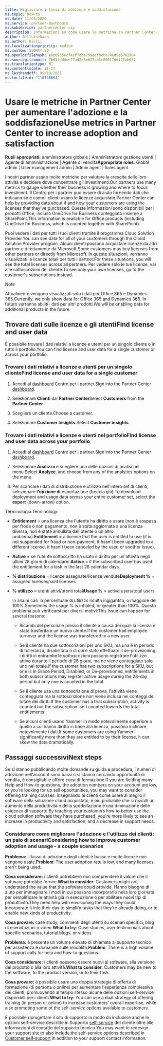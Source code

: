 ```yaml
---
title: Migliorare i tassi di adozione e soddisfazione
ms.topic: how-to
ms.date: 11/03/2020
ms.service: partner-dashboard
ms.subservice: partnercenter-csp
description: Informazioni su come usare le metriche in Partner Center. Le metriche possono mostrare se l'azienda è in crescita, come i clienti usano le licenze e dove concentrare gli investimenti.
author: BillLinzbach
ms.author: BillLi
ms.localizationpriority: medium
ms.custom: SEOMAY.20
ms.openlocfilehash: e8c0935ecf4cf7dba799eefbcbb74ed5e6702994
ms.sourcegitcommit: 7063fdddee77ad2d8e627ab3c806f76d173ab652
ms.translationtype: MT
ms.contentlocale: it-IT
ms.lasthandoff: 05/19/2021
ms.locfileid: "110146664"
---
```

# <a name="use-metrics-in-partner-center-to-increase-adoption-and-satisfaction"></a><span data-ttu-id="70e71-104">Usare le metriche in Partner Center per aumentare l'adozione e la soddisfazione</span><span class="sxs-lookup"><span data-stu-id="70e71-104">Use metrics in Partner Center to increase adoption and satisfaction</span></span>

<span data-ttu-id="70e71-105">**Ruoli appropriati:** amministratore globale | Amministratore gestione utenti | Agente di amministrazione | Agente di vendita</span><span class="sxs-lookup"><span data-stu-id="70e71-105">**Appropriate roles**: Global admin | User management admin | Admin agent | Sales agent</span></span>

<span data-ttu-id="70e71-106">I nostri partner usano molte metriche per valutare la crescita delle loro attività e decidere dove concentrare gli investimenti.</span><span class="sxs-lookup"><span data-stu-id="70e71-106">Our partners use many metrics to gauge whether their business is growing and where to focus investment.</span></span> <span data-ttu-id="70e71-107">Il Centro per i partner può essere di aiuto fornendo dati che indicano se e come i clienti usano le licenze acquistate.</span><span class="sxs-lookup"><span data-stu-id="70e71-107">Partner Center can help by providing data about if and how your customers are using the licenses that they've purchased.</span></span> <span data-ttu-id="70e71-108">Queste informazioni sono disponibili per i prodotti Office, incluso OneDrive for Business conteggiato insieme a SharePoint.</span><span class="sxs-lookup"><span data-stu-id="70e71-108">This information is available for Office products (including OneDrive for Business, which is counted together with SharePoint).</span></span>

<span data-ttu-id="70e71-109">Puoi vedere i dati per tutti i tuoi clienti tramite il programma Cloud Solution Provider.</span><span class="sxs-lookup"><span data-stu-id="70e71-109">You can see data for all of your customers through the Cloud Solution Provider program.</span></span> <span data-ttu-id="70e71-110">Alcuni clienti possono acquistare licenze da altri partner o direttamente da Microsoft.</span><span class="sxs-lookup"><span data-stu-id="70e71-110">Some customers may buy licenses from other partners or directly from Microsoft.</span></span> <span data-ttu-id="70e71-111">In queste situazioni, verranno visualizzati le licenze totali per tutti i partner.</span><span class="sxs-lookup"><span data-stu-id="70e71-111">For these situations, you will see the total licenses across all partners.</span></span> <span data-ttu-id="70e71-112">Per vedere solo le tue licenze, vai alle sottoscrizioni del cliente.</span><span class="sxs-lookup"><span data-stu-id="70e71-112">To see only your own licenses, go to the customer's subscriptions instead.</span></span>

> [!NOTE]  
> <span data-ttu-id="70e71-113">Attualmente vengono visualizzati solo i dati per Office 365 e Dynamics 365.</span><span class="sxs-lookup"><span data-stu-id="70e71-113">Currently, we only show data for Office 365 and Dynamics 365.</span></span> <span data-ttu-id="70e71-114">In futuro verranno abiliti i dati per altri prodotti.</span><span class="sxs-lookup"><span data-stu-id="70e71-114">We will be enabling data for additional products in the future.</span></span>

## <a name="find-license-and-user-data"></a><span data-ttu-id="70e71-115">Trovare dati sulle licenze e gli utenti</span><span class="sxs-lookup"><span data-stu-id="70e71-115">Find license and user data</span></span>

<span data-ttu-id="70e71-116">È possibile trovare i dati relativi a licenze e utenti per un singolo cliente o in tutto il portfolio.</span><span class="sxs-lookup"><span data-stu-id="70e71-116">You can find license and user data for a single customer or across your portfolio.</span></span>

### <a name="find-license-and-user-data-for-a-single-customer"></a><span data-ttu-id="70e71-117">Trovare i dati relativi a licenze e utenti per un singolo cliente</span><span class="sxs-lookup"><span data-stu-id="70e71-117">Find license and user data for a single customer</span></span>

1. <span data-ttu-id="70e71-118">Accedi al [dashboard](https://partner.microsoft.com/dashboard) Centro per i partner.</span><span class="sxs-lookup"><span data-stu-id="70e71-118">Sign into the Partner Center [dashboard](https://partner.microsoft.com/dashboard).</span></span>

2. <span data-ttu-id="70e71-119">Selezionare **Clienti** dal **Partner Center**</span><span class="sxs-lookup"><span data-stu-id="70e71-119">Select **Customers** from the **Partner Center**</span></span>

3. <span data-ttu-id="70e71-120">Scegliere un cliente.</span><span class="sxs-lookup"><span data-stu-id="70e71-120">Choose a customer.</span></span>

4. <span data-ttu-id="70e71-121">Selezionare **Customer Insights.**</span><span class="sxs-lookup"><span data-stu-id="70e71-121">Select **Customer insights**.</span></span>

### <a name="find-license-and-user-data-across-your-portfolio"></a><span data-ttu-id="70e71-122">Trovare i dati relativi a licenze e utenti nel portfolio</span><span class="sxs-lookup"><span data-stu-id="70e71-122">Find license and user data across your portfolio</span></span>

1. <span data-ttu-id="70e71-123">Accedi al [dashboard](https://partner.microsoft.com/dashboard) Centro per i partner.</span><span class="sxs-lookup"><span data-stu-id="70e71-123">Sign into the Partner Center [dashboard](https://partner.microsoft.com/dashboard).</span></span>

2. <span data-ttu-id="70e71-124">Selezionare **Analizza** e scegliere una delle opzioni di analisi nel menu.</span><span class="sxs-lookup"><span data-stu-id="70e71-124">Select **Analyze**, and choose from any of the analytics options on the menu.</span></span>

3. <span data-ttu-id="70e71-125">Per scaricare i dati di distribuzione e utilizzo nell'intero set di clienti, selezionare **l'opzione di** esportazione (freccia giù).</span><span class="sxs-lookup"><span data-stu-id="70e71-125">To download deployment and usage data across your entire customer set, select the **export** (down-arrow) option.</span></span>

<span data-ttu-id="70e71-126">Terminologia:</span><span class="sxs-lookup"><span data-stu-id="70e71-126">Terminology:</span></span>

- <span data-ttu-id="70e71-127">**Entitlement** = una licenza che l'utente ha diritto a usare (non è sospesa per frode o non pagamento, non è stata aggiornata a una licenza diversa, non è stata annullata dall'utente o un altro problema).</span><span class="sxs-lookup"><span data-stu-id="70e71-127">**Entitlement** = a license that the user is entitled to use (it is not suspended for fraud or non-payment, it hasn't been upgraded to a different license, it hasn't been canceled by the user, or another issue).</span></span>

- <span data-ttu-id="70e71-128">**Active** = se l'utente sottoscritto ha usato il diritto per un'attività negli ultimi 28 giorni di calendario.</span><span class="sxs-lookup"><span data-stu-id="70e71-128">**Active** = if the subscribed user has used the entitlement for a task in the last 28 calendar days.</span></span>

- <span data-ttu-id="70e71-129">**% distribuzione** = licenze assegnate/licenze vendute</span><span class="sxs-lookup"><span data-stu-id="70e71-129">**Deployment %** = assigned licenses/sold licenses</span></span>

- <span data-ttu-id="70e71-130">**% utilizzo** = utenti attivi/utenti totali</span><span class="sxs-lookup"><span data-stu-id="70e71-130">**Usage %** = active users/total users</span></span>

   <span data-ttu-id="70e71-131">In alcuni casi la percentuale di utilizzo risulta ingigantita, o maggiore del 100%.</span><span class="sxs-lookup"><span data-stu-id="70e71-131">Sometimes the usage % is inflated, or greater than 100%.</span></span> <span data-ttu-id="70e71-132">Questo problema può verificarsi per diversi motivi:</span><span class="sxs-lookup"><span data-stu-id="70e71-132">This issue can happen for several reasons:</span></span>

  - <span data-ttu-id="70e71-133">Ricambi del personale presso il cliente a causa dei quali la licenza è stata trasferita a un nuovo utente.</span><span class="sxs-lookup"><span data-stu-id="70e71-133">If the customer had employee turnover and the license was transferred to a new user.</span></span>

  - <span data-ttu-id="70e71-134">Se il cliente ha due sottoscrizioni per uno SKU, ma una è in periodo di tolleranza, disabilitata o di cui è stato effettuato il de-provisioning, i diritti in entrambe le sottoscrizioni possono registrare l'utilizzo attivo durante il periodo di 28 giorni, ma ne viene conteggiato solo uno nel totale.</span><span class="sxs-lookup"><span data-stu-id="70e71-134">If the customer has two subscriptions for a SKU, but one is In Grace Period, Disabled, or De-provisioned, entitlements in both subscriptions may register active usage during the 28-day period but only one is counted in the total.</span></span>

  - <span data-ttu-id="70e71-135">Se il cliente usa una sottoscrizione di prova, l'attività viene conteggiata ma la sottoscrizione non viene inclusa nei conteggi del totale dei diritti.</span><span class="sxs-lookup"><span data-stu-id="70e71-135">If the customer has a trial subscription, activity is counted but the subscription isn't counted towards the total entitlements.</span></span>

  - <span data-ttu-id="70e71-136">Se alcuni clienti usano Yammer in modo notevolmente superiore a quello a cui hanno diritto in base alla licenza, possono inclinare notevolmente i dati.</span><span class="sxs-lookup"><span data-stu-id="70e71-136">If some customers are using Yammer significantly more than they are entitled to by their license, it can skew the data dramatically.</span></span>

## <a name="next-steps"></a><span data-ttu-id="70e71-137">Passaggi successivi</span><span class="sxs-lookup"><span data-stu-id="70e71-137">Next steps</span></span>

<span data-ttu-id="70e71-138">Se si stanno pubblicando molte domande su guida e procedura, i numeri di adozione nell'account sono bassi o si stanno cercando opportunità di vendita, è consigliabile offrire corsi di formazione.</span><span class="sxs-lookup"><span data-stu-id="70e71-138">If you are fielding many Help and How-to questions, the adoption numbers on your account are low, or you're looking for up sell opportunities, you may want to consider offering training courses.</span></span> <span data-ttu-id="70e71-139">Insegnando ai clienti come usare al meglio il software della soluzione cloud acquistato, è più probabile che si risvolti un aumento della produttività e della soddisfazione e una diminuzione delle esigenze di supporto.</span><span class="sxs-lookup"><span data-stu-id="70e71-139">By teaching your customers how to better use the cloud solution software they have purchased, you're more likely to see an increase in productivity and satisfaction, and a decrease in support needs.</span></span>

### <a name="considering-how-to-improve-customer-adoption-and-usage---a-couple-scenarios"></a><span data-ttu-id="70e71-140">Considerare come migliorare l'adozione e l'utilizzo dei clienti: un paio di scenari</span><span class="sxs-lookup"><span data-stu-id="70e71-140">Considering how to improve customer adoption and usage - a couple scenarios</span></span>

<span data-ttu-id="70e71-141">**Problema:** il tasso di adozione degli utenti è basso e molte licenze non vengono usate.</span><span class="sxs-lookup"><span data-stu-id="70e71-141">**Problem**: The user adoption rate is low, and many licenses aren't being used.</span></span>

<span data-ttu-id="70e71-142">**Cosa considerare:** i clienti potrebbero non comprendere il valore che il software potrebbe fornire.</span><span class="sxs-lookup"><span data-stu-id="70e71-142">**What to consider**: Customers might not understand the value that the software could provide.</span></span> <span data-ttu-id="70e71-143">Hanno bisogno di aiuto per immaginare i modi in cui possono incorporarlo nella loro giornata per semplificare le attività già in esecuzione o per abilitare nuovi tipi di produttività.</span><span class="sxs-lookup"><span data-stu-id="70e71-143">They need help with envisioning the ways they could incorporate it into their day to simplify tasks that they're already doing, or to enable new kinds of productivity.</span></span>

<span data-ttu-id="70e71-144">**Cosa provare:** case study, commenti degli utenti su scenari specifici, blog di esercitazioni o video.</span><span class="sxs-lookup"><span data-stu-id="70e71-144">**What to try**: Case studies, user testimonials about specific scenarios, tutorial blogs, or videos.</span></span>

<span data-ttu-id="70e71-145">**Problema:** è presente un volume elevato di chiamate al supporto tecnico per assistenza e domande sulle modalità.</span><span class="sxs-lookup"><span data-stu-id="70e71-145">**Problem**: There is a high volume of support calls for help and how-to questions.</span></span>

<span data-ttu-id="70e71-146">**Cosa considerare:** i clienti possono essere nuovi al software, alla versione del prodotto o alla loro attività.</span><span class="sxs-lookup"><span data-stu-id="70e71-146">**What to consider**: Customers may be new to the software, to the product version, or to their task.</span></span>

<span data-ttu-id="70e71-147">**Cosa provare:** è possibile usare una doppia strategia di offerta di formazione (di persona o online) per aumentare l'esperienza complessiva dei clienti, promuovendo al tempo stesso alcune delle opzioni self-service disponibili per i clienti.</span><span class="sxs-lookup"><span data-stu-id="70e71-147">**What to try**: You can use a dual strategy of offering training (in person or online) to increase customers' overall expertise, while also promoting some of the self-service options available to customers.</span></span>

<span data-ttu-id="70e71-148">È possibile riprogettare il sito di supporto in modo da includere anche le opzioni self-service descritte in Supporto [self-service](customer-self-support.md) del cliente oltre alle informazioni di contatto del supporto tecnico.</span><span class="sxs-lookup"><span data-stu-id="70e71-148">You may want to redesign your support site to also include the self-service options described in [Customer self-support](customer-self-support.md) in addition to your support contact information.</span></span>

